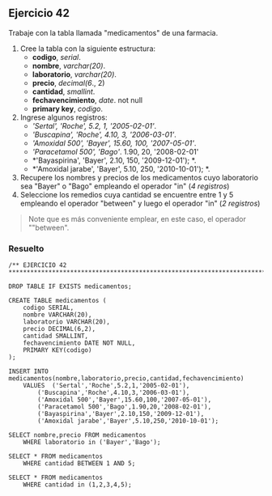 ## Ejercicio 42

Trabaje con la tabla llamada "medicamentos" de una farmacia.

1. Cree la tabla con la siguiente estructura:
	* **codigo**, *serial*.
	* **nombre**, *varchar(20)*.
	* **laboratorio**, *varchar(20)*.
	* **precio**, *decimal(6*., 2)
	* **cantidad**, *smallint*.
	* **fechavencimiento**, *date*. not null
	* **primary key**, *codigo*.
2. Ingrese algunos registros:
	* *'Sertal', 'Roche', 5.2, 1, '2005-02-01'*.
	* *'Buscapina', 'Roche', 4.10, 3, '2006-03-01'*.
	* *'Amoxidal 500', 'Bayer', 15.60, 100, '2007-05-01'*.
	* *'Paracetamol 500', 'Bago'*.
1.90, 20, '2008-02-01'
	* *'Bayaspirina', 'Bayer', 2.10, 150, '2009-12-01'); *.
	* *'Amoxidal jarabe', 'Bayer', 5.10, 250, '2010-10-01'); *.
3. Recupere los nombres y precios de los medicamentos cuyo laboratorio sea "Bayer" o "Bago" 
empleando el operador "in" (*4 registros*)
4. Seleccione los remedios cuya cantidad se encuentre entre 1 y 5 empleando el operador "between" y 
luego el operador "in" (*2 registros*)

> Note que es más conveniente emplear, en este caso, el operador ""between".


### Resuelto	
``` 			
/** EJERCICIO 42
******************************************************************************/

DROP TABLE IF EXISTS medicamentos;

CREATE TABLE medicamentos (
	codigo SERIAL,
	nombre VARCHAR(20),
	laboratorio VARCHAR(20),
	precio DECIMAL(6,2),
	cantidad SMALLINT,
	fechavencimiento DATE NOT NULL,
	PRIMARY KEY(codigo)
);

INSERT INTO medicamentos(nombre,laboratorio,precio,cantidad,fechavencimiento)
	VALUES	('Sertal','Roche',5.2,1,'2005-02-01'),
		('Buscapina','Roche',4.10,3,'2006-03-01'),
		('Amoxidal 500','Bayer',15.60,100,'2007-05-01'),
		('Paracetamol 500','Bago',1.90,20,'2008-02-01'),
		('Bayaspirina','Bayer',2.10,150,'2009-12-01'),
		('Amoxidal jarabe','Bayer',5.10,250,'2010-10-01'); 
		
SELECT nombre,precio FROM medicamentos
	WHERE laboratorio in ('Bayer','Bago');
	
SELECT * FROM medicamentos
	WHERE cantidad BETWEEN 1 AND 5;
	
SELECT * FROM medicamentos
	WHERE cantidad in (1,2,3,4,5);


``` 			
